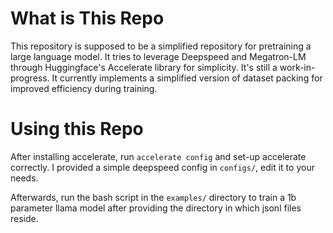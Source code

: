 # What is This Repo

This repository is supposed to be a simplified repository for pretraining a large language model. It tries to leverage Deepspeed and Megatron-LM through Huggingface's Accelerate library for simplicity. It's still a work-in-progress. It currently implements a simplified version of dataset packing for improved efficiency during training.

# Using this Repo

After installing accelerate, run `accelerate config` and set-up accelerate correctly. I provided a simple deepspeed config in `configs/`, edit it to your needs.

Afterwards, run the bash script in the `examples/` directory to train a 1b parameter llama model after providing the directory in which jsonl files reside.